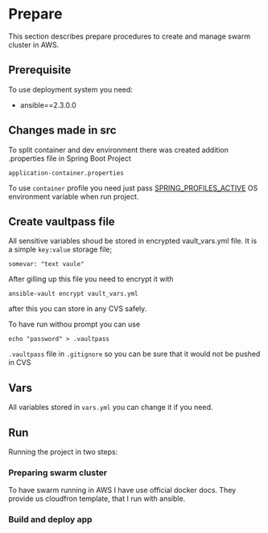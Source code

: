 # Prepare
This section describes prepare procedures to create and manage swarm cluster in AWS.
## Prerequisite
To use deployment system you need:

* ansible==2.3.0.0

## Changes made in src

To split container and dev environment there was created addition
.properties file in Spring Boot Project

`application-container.properties`

To use `container` profile you need just pass
[SPRING_PROFILES_ACTIVE](https://docs.spring.io/spring-boot/docs/current/reference/html/howto-properties-and-configuration.html#howto-change-configuration-depending-on-the-environment)
 OS environment variable when run project.

## Create vaultpass file
All sensitive variables shoud be stored in encrypted vault_vars.yml file.
It is a simple `key:value` storage file;

`somevar: "text vaule"`

After gilling up this file you need to encrypt it with

`ansible-vault encrypt vault_vars.yml`

after this you can store in any CVS safely.

To have run withou prompt you can use

`echo "password" > .vaultpass`

`.vaultpass` file in `.gitignore` so you can be sure that it would not be pushed in CVS


## Vars

All variables stored in `vars.yml` you can change it if you need.

## Run
Running the project in two steps:

### Preparing swarm cluster

To have swarm running in AWS I have use official docker docs.
They provide us cloudfron template, that I run with ansible.



### Build and deploy app